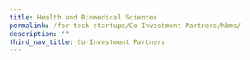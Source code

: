 ```yaml
---
title: Health and Biomedical Sciences
permalink: /for-tech-startups/Co-Investment-Partners/hbms/
description: ""
third_nav_title: Co-Investment Partners
---
```

<div style="display: flex; flex-wrap: wrap; padding: 10px" id="partnerContainer">
  
</div>
<script src="/partnerFilter.js"></script>
